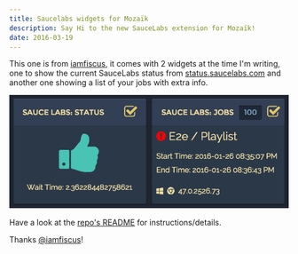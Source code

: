 ```yaml
---
title: Saucelabs widgets for Mozaïk
description: Say Hi to the new SauceLabs extension for Mozaïk!
date: 2016-03-19
---
```

This one is from [iamfiscus](https://github.com/iamfiscus), it comes with 2 widgets at the time I'm writing, 
one to show the current SauceLabs status from [status.saucelabs.com](http://status.saucelabs.com/) and another one showing a list of your jobs with extra info.

![saucelabs widgets](../../assets/posts/saucelabs-widgets.png)

Have a look at the [repo's README](https://github.com/iamfiscus/mozaik-ext-saucelabs/blob/master/README.md) for instructions/details.

Thanks [@iamfiscus](https://github.com/iamfiscus)!
